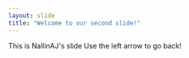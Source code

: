 ```yaml
---
layout: slide
title: "Welcome to our second slide!"
---
```

This is NallinAJ's slide
Use the left arrow to go back!
